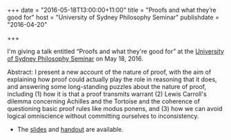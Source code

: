+++
date = "2016-05-18T13:00:00+11:00"
title = "Proofs and what they’re good for"
host = "University of Sydney Philosophy Seminar"
publishdate = "2016-04-20"


+++

I'm giving a talk entitled “Proofs and what they're good for” at the [University of Sydney Philosophy Seminar](http://usydseminars.blogspot.com.au) on May 18, 2016. 

Abstract: I present a new account of the nature of proof, with the aim of explaining how proof could actually play the role in reasoning that it does, and answering some long-standing puzzles about the nature of proof, including (1) how it is that a proof transmits warrant (2) Lewis Carroll's dilemma concerning Achilles and the Tortoise and the coherence of questioning basic proof rules like modus ponens, and (3) how we can avoid logical omniscience without committing ourselves to inconsistency.

* The [slides](http://consequently.org/slides/proofs-and-what-theyre-good-for-slides.pdf) and [handout](http://consequently.org/handouts/proofs-and-what-theyre-good-for-handout.pdf) are available.